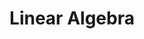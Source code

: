 ---
title: Linear Algebra
icon: hugeicons:book-open-01
order: 1
category:
  - algebras
tag:
  - linearalgebras
---